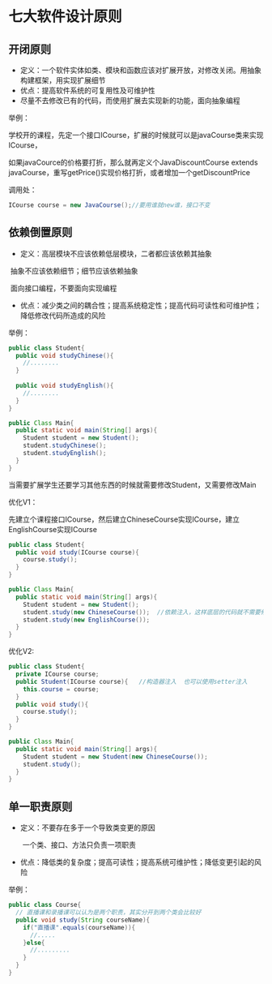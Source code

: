 # 七大软件设计原则

## 开闭原则

- 定义：一个软件实体如类、模块和函数应该对扩展开放，对修改关闭。用抽象构建框架，用实现扩展细节
- 优点：提高软件系统的可复用性及可维护性
- 尽量不去修改已有的代码，而使用扩展去实现新的功能，面向抽象编程

举例：

学校开的课程，先定一个接口ICourse，扩展的时候就可以是javaCourse类来实现ICourse，

如果javaCource的价格要打折，那么就再定义个JavaDiscountCourse extends javaCourse，重写getPrice()实现价格打折，或者增加一个getDiscountPrice

调用处：

```java
ICourse course = new JavaCourse();//要用谁就new谁，接口不变
```



## 依赖倒置原则

- 定义：高层模块不应该依赖低层模块，二者都应该依赖其抽象

​                  抽象不应该依赖细节；细节应该依赖抽象

​                  面向接口编程，不要面向实现编程

- 优点：减少类之间的耦合性；提高系统稳定性；提高代码可读性和可维护性；降低修改代码所造成的风险

举例：

```java
public class Student{
  public void studyChinese(){
    //........
  }
  
  public void studyEnglish(){
    //........
  }
}

public Class Main{
  public static void main(String[] args){
    Student student = new Student();
    student.studyChinese();
    student.studyEnglish();
  }
}
```

当需要扩展学生还要学习其他东西的时候就需要修改Student，又需要修改Main

优化V1：

先建立个课程接口ICourse，然后建立ChineseCourse实现ICourse，建立EnglishCourse实现ICourse

```java
public class Student{
  public void study(ICourse course){
    course.study();
  }
}

public Class Main{
  public static void main(String[] args){
    Student student = new Student();
    student.study(new ChineseCourse());  //依赖注入，这样底层的代码就不需要修改了，要增加一个课程只需要增加课程实现ICourse，然后修改上层代码
    student.study(new EnglishCourse());
  }
}
```

优化V2:

```java
public class Student{
  private ICourse course;
  public Student(ICourse course){   //构造器注入  也可以使用setter注入
    this.course = course;
  }
  public void study(){
    course.study();
  }
}

public Class Main{
  public static void main(String[] args){
    Student student = new Student(new ChineseCourse());
    student.study();  
  }
}
```

## 单一职责原则

- 定义：不要存在多于一个导致类变更的原因

  ​           一个类、接口、方法只负责一项职责

- 优点：降低类的复杂度；提高可读性；提高系统可维护性；降低变更引起的风险

举例：

```java
public class Course{
  // 直播课和录播课可以认为是两个职责，其实分开到两个类会比较好
  public void study(String courseName){
    if("直播课".equals(courseName)){
      //.....
    }else{
      //.........
    }
  }
}
```


